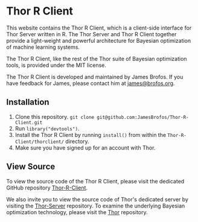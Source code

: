 # Thor R Client
 
This website contains the Thor R Client, which is a client-side interface for Thor Server written in R. The Thor Server and Thor R Client together provide a light-weight and powerful architecture for Bayesian optimization of machine learning systems.

The Thor R Client, like the rest of the Thor suite of Bayesian optimization tools, is provided under the MIT license.

The Thor R Client is developed and maintained by James Brofos. If you have feedback for James, please contact him at <james@brofos.org>.


## Installation

1. Clone this repository. `git clone git@github.com:JamesBrofos/Thor-R-Client.git`
2. Run `library("devtools")`.
3. Install the Thor R Client by running `install()` from within the `Thor-R-Client/thorclient/` directory.
4. Make sure you have signed up for an account with Thor.

## View Source

To view the source code of the Thor R Client, please visit the dedicated GitHub repository [Thor-R-Client](https://github.com/JamesBrofos/Thor-R-Client).

We also invite you to view the source code of Thor's dedicated server by visiting the [Thor-Server](https://github.com/JamesBrofos/Thor-Server) repository. To examine the underlying Bayesian optimization technology, please visit the [Thor](https://github.com/JamesBrofos/Thor) repository.
